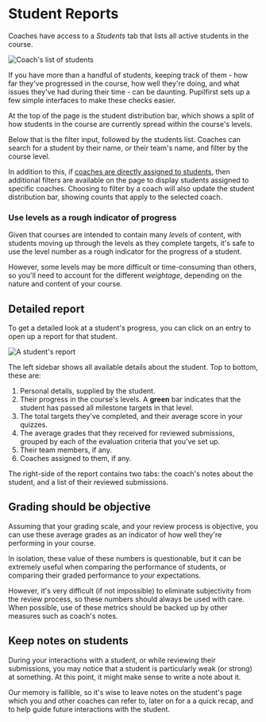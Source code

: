 # Student Reports

Coaches have access to a _Students_ tab that lists all active students in the course.

![Coach's list of students](https://res.cloudinary.com/sv-co/image/upload/v1589827145/pupilfirst_documentation/student_reports/students_page_nwqxia.png)

If you have more than a handful of students, keeping track of them - how far they've progressed in the course, how well they're doing, and what issues they've had during their time - can be daunting. Pupilfirst sets up a few simple interfaces to make these checks easier.

At the top of the page is the student distribution bar, which shows a split of how students in the course are currently spread within the course's levels.

Below that is the filter input, followed by the students list. Coaches can search for a student by their name, or their team's name, and filter by the course level.

In addition to this, if [coaches are directly assigned to students](/coaches?id=assigning-coaches-to-students-and-teams), then additional filters are available on the page to display students assigned to specific coaches. Choosing to filter by a coach will also update the student distribution bar, showing counts that apply to the selected coach.

### Use levels as a rough indicator of progress

Given that courses are intended to contain many _levels_ of content, with students moving up through the levels as they complete targets, it's safe to use the level number as a rough indicator for the progress of a student.

However, some levels may be more difficult or time-consuming than others, so you'll need to account for the different _weightage_, depending on the nature and content of your course.

## Detailed report

To get a detailed look at a student's progress, you can click on an entry to open up a report for that student.

![A student's report](https://res.cloudinary.com/sv-co/image/upload/v1582530863/pupilfirst_documentation/student_reports/student_report_sv4bhj.png)

The left sidebar shows all available details about the student. Top to bottom, these are:

1. Personal details, supplied by the student.
2. Their progress in the course's levels. A **green** bar indicates that the student has passed all milestone targets in that level.
3. The total targets they've completed, and their average score in your quizzes.
4. The average grades that they received for reviewed submissions, grouped by each of the evaluation criteria that you've set up.
5. Their team members, if any.
6. Coaches assigned to them, if any.

The right-side of the report contains two tabs: the coach's notes about the student, and a list of their reviewed submissions.

## Grading should be objective

Assuming that your grading scale, and your review process is objective, you can use these average grades as an indicator of how well they're performing in your course.

In isolation, these value of these numbers is questionable, but it can be extremely useful when comparing the performance of students, or comparing their graded performance to _your_ expectations.

However, it's very difficult (if not impossible) to eliminate subjectivity from the review process, so these numbers should always be used with care. When possible, use of these metrics should be backed up by other measures such as coach's notes.

## Keep notes on students

During your interactions with a student, or while reviewing their submissions, you may notice that a student is particularly weak (or strong) at something. At this point, it might make sense to write a note about it.

Our memory is fallible, so it's wise to leave notes on the student's page which you and other coaches can refer to, later on for a a quick recap, and to help guide future interactions with the student.
